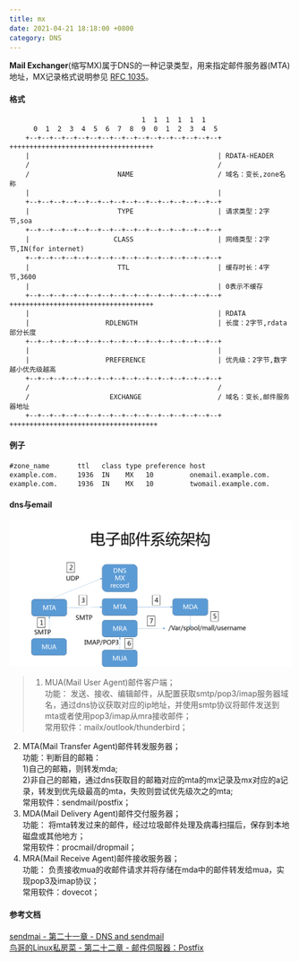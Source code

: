 ```yaml
---
title: mx
date: 2021-04-21 18:18:00 +0800
category: DNS
---
```


**Mail Exchanger**(缩写MX)属于DNS的一种记录类型，用来指定邮件服务器(MTA)地址，MX记录格式说明参见 [RFC 1035](https://www.ietf.org/rfc/rfc1035.txt)。

#### 格式

```
                                 1  1  1  1  1  1 
      0  1  2  3  4  5  6  7  8  9  0  1  2  3  4  5 
    +--+--+--+--+--+--+--+--+--+--+--+--+--+--+--+--+ ++++++++++++++++++++++++++++++++++++
    |                                               | RDATA-HEADER
    /                                               / 
    /                      NAME                     / 域名：变长,zone名称
    |                                               | 
    +--+--+--+--+--+--+--+--+--+--+--+--+--+--+--+--+ 
    |                      TYPE                     | 请求类型：2字节,soa
    +--+--+--+--+--+--+--+--+--+--+--+--+--+--+--+--+ 
    |                     CLASS                     | 网络类型：2字节,IN(for internet)
    +--+--+--+--+--+--+--+--+--+--+--+--+--+--+--+--+ 
    |                      TTL                      | 缓存时长：4字节,3600
    |                                               | 0表示不缓存
    +--+--+--+--+--+--+--+--+--+--+--+--+--+--+--+--+ ++++++++++++++++++++++++++++++++++++
    |                                               | RDATA
    |                   RDLENGTH                    | 长度：2字节,rdata部分长度
    +--+--+--+--+--+--+--+--+--+--+--+--+--+--+--+--+ 
    |                                               | 
    |                   PREFERENCE                  | 优先级：2字节,数字越小优先级越高
    +--+--+--+--+--+--+--+--+--+--+--+--+--+--+--+--+ 
    /                                               / 
    /                    EXCHANGE                   / 域名：变长,邮件服务器地址
    +--+--+--+--+--+--+--+--+--+--+--+--+--+--+--+--+ +++++++++++++++++++++++++++++++++++++
```

#### 例子

```
#zone_name       ttl   class type preference host 
example.com.     1936  IN    MX   10         onemail.example.com.
example.com.     1936  IN    MX   10         twomail.example.com.
```

#### dns与email
![dns_mx.png](/assets/images/dns/dns_mx.png)<br/>
>1. MUA(Mail User Agent)邮件客户端；<br/>
    功能：   发送、接收、编辑邮件，从配置获取smtp/pop3/imap服务器域名，通过dns协议获取对应的ip地址，并使用smtp协议将邮件发送到mta或者使用pop3/imap从mra接收邮件；<br/>
    常用软件：mailx/outlook/thunderbird；
2. MTA(Mail Transfer Agent)邮件转发服务器；<br/>
   功能：判断目的邮箱：<br/>
        1)自己的邮箱，则转发mda;<br/>
        2)非自己的邮箱，通过dns获取目的邮箱对应的mta的mx记录及mx对应的a记录，转发到优先级最高的mta，失败则尝试优先级次之的mta;<br/>
   常用软件：sendmail/postfix；
3. MDA(Mail Delivery Agent)邮件交付服务器；<br/>
   功能：    将mta转发过来的邮件，经过垃圾邮件处理及病毒扫描后，保存到本地磁盘或其他地方；<br/>
   常用软件：procmail/dropmail；<br/>
4. MRA(Mail Receive Agent)邮件接收服务器；<br/>
   功能：    负责接收mua的收邮件请求并将存储在mda中的邮件转发给mua，实现pop3及imap协议；<br/>
   常用软件：dovecot；

#### 参考文档
[sendmai - 第二十一章 - DNS and sendmail](https://docstore.mik.ua/orelly/networking/sendmail/ch21_01.htm)<br/>
[鸟哥的Linux私房菜 - 第二十二章 - 邮件伺服器：Postfix](http://cn.linux.vbird.org/linux_server/0380mail.php)